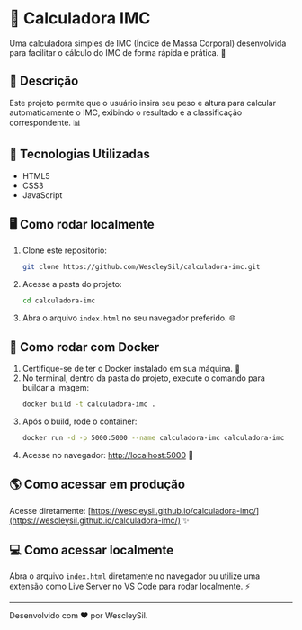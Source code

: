 
# 🧮 Calculadora IMC

Uma calculadora simples de IMC (Índice de Massa Corporal) desenvolvida para facilitar o cálculo do IMC de forma rápida e prática. 💪

## 📝 Descrição
Este projeto permite que o usuário insira seu peso e altura para calcular automaticamente o IMC, exibindo o resultado e a classificação correspondente. 📊

## 🚀 Tecnologias Utilizadas
- HTML5
- CSS3
- JavaScript

## 🖥️ Como rodar localmente
1. Clone este repositório:
   ```bash
   git clone https://github.com/WescleySil/calculadora-imc.git
   ```
2. Acesse a pasta do projeto:
   ```bash
   cd calculadora-imc
   ```
3. Abra o arquivo `index.html` no seu navegador preferido. 🌐

## 🐳 Como rodar com Docker
1. Certifique-se de ter o Docker instalado em sua máquina. 🐋
2. No terminal, dentro da pasta do projeto, execute o comando para buildar a imagem:
   ```bash
   docker build -t calculadora-imc .
   ```
3. Após o build, rode o container:
   ```bash
   docker run -d -p 5000:5000 --name calculadora-imc calculadora-imc
   ```
4. Acesse no navegador: [http://localhost:5000](http://localhost:5000) 🚀

## 🌎 Como acessar em produção
Acesse diretamente:
[https://wescleysil.github.io/calculadora-imc/](https://wescleysil.github.io/calculadora-imc/) ✨

## 💻 Como acessar localmente
Abra o arquivo `index.html` diretamente no navegador ou utilize uma extensão como Live Server no VS Code para rodar localmente. ⚡

---
Desenvolvido com ❤️ por WescleySil.
